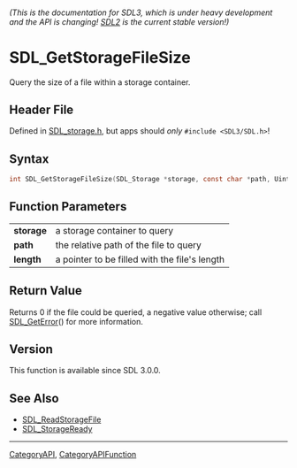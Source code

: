 ###### (This is the documentation for SDL3, which is under heavy development and the API is changing! [SDL2](https://wiki.libsdl.org/SDL2/) is the current stable version!)
# SDL_GetStorageFileSize

Query the size of a file within a storage container.

## Header File

Defined in [SDL_storage.h](https://github.com/libsdl-org/SDL/blob/main/include/SDL3/SDL_storage.h), but apps should _only_ `#include <SDL3/SDL.h>`!

## Syntax

```c
int SDL_GetStorageFileSize(SDL_Storage *storage, const char *path, Uint64 *length);

```

## Function Parameters

|                 |                                               |
| --------------- | --------------------------------------------- |
| **storage**     | a storage container to query                  |
| **path**        | the relative path of the file to query        |
| **length**      | a pointer to be filled with the file's length |

## Return Value

Returns 0 if the file could be queried, a negative value otherwise; call
[SDL_GetError](SDL_GetError)() for more information.

## Version

This function is available since SDL 3.0.0.

## See Also

* [SDL_ReadStorageFile](SDL_ReadStorageFile)
* [SDL_StorageReady](SDL_StorageReady)

----
[CategoryAPI](CategoryAPI), [CategoryAPIFunction](CategoryAPIFunction)

